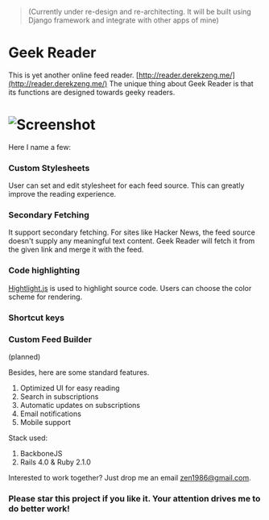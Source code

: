 > (Currently under re-design and re-architecting. It will be built using Django framework and integrate with other apps of mine)


# Geek Reader 

This is yet another online feed reader. [http://reader.derekzeng.me/](http://reader.derekzeng.me/)
The unique thing about Geek Reader is that its functions are designed towards geeky readers.

# ![Screenshot](https://raw2.github.com/coderek/geek-reader/master/app/assets/images/gr_screenshot.gif)


Here I name a few:

### Custom Stylesheets
User can set and edit stylesheet for each feed source. This can greatly improve the reading experience.

### Secondary Fetching
It support secondary fetching. For sites like Hacker News, the feed source doesn't supply any meaningful text content. Geek Reader will fetch it from the given link and merge it with the feed.

### Code highlighting
[Hightlight.js](http://highlightjs.org/) is used to highlight source code. Users can choose the color scheme for rendering.

### Shortcut keys

### Custom Feed Builder
(planned)


Besides, here are some standard features.

1. Optimized UI for easy reading 
1. Search in subscriptions
1. Automatic updates on subscriptions
1. Email notifications
1. Mobile support


Stack used:

1. BackboneJS
2. Rails 4.0 & Ruby 2.1.0

Interested to work together? Just drop me an email zen1986@gmail.com.

### Please star this project if you like it. Your attention drives me to do better work!
